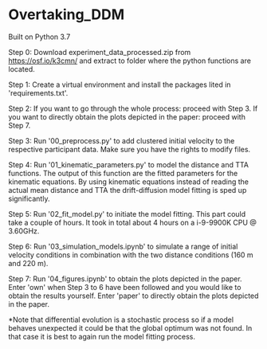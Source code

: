 # Overtaking_DDM

Built on Python 3.7

Step 0:
Download experiment_data_processed.zip from  https://osf.io/k3cmn/ and extract to folder where the python functions are located.

Step 1:
Create a virtual environment and install the packages lited in 'requirements.txt'.

Step 2: 
If you want to go through the whole process: proceed with Step 3.
If you want to directly obtain the plots depicted in the paper: proceed with Step 7.

Step 3:
Run '00_preprocess.py' to add clustered initial velocity to the respective participant data. Make sure you have the rights to modify files.

Step 4:
Run '01_kinematic_parameters.py' to model the distance and TTA functions. The output of this function are the fitted parameters for the kinematic equations.
By using kinematic equations instead of reading the actual mean distance and TTA the drift-diffusion model fitting is sped up significantly.

Step 5:
Run '02_fit_model.py' to initiate the model fitting. This part could take a couple of hours. It took in total about 4 hours on a i-9-9900K CPU @ 3.60GHz.

Step 6:
Run '03_simulation_models.ipynb' to simulate a range of initial velocity conditions in combination with the two distance conditions (160 m and 220 m).

Step 7:
Run '04_figures.ipynb' to obtain the plots depicted in the paper. 
Enter 'own' when Step 3 to 6 have been followed and you would like to obtain the results yourself. 
Enter 'paper' to directly obtain the plots depicted in the paper. 

*Note that differential evolution is a stochastic process so if a model behaves unexpected it could be that the global optimum was not found. In that case it is best to again run the model fitting process.
